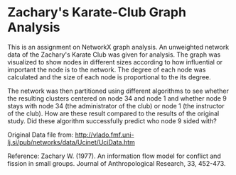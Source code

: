 # Zachary's Karate-Club Graph Analysis

This is an assignment on NetworkX graph analysis.  An unweighted network data of the Zachary's Karate Club was given for analysis.  The graph was visualized to show nodes in different sizes according to how influential or important the node is to the network.  The degree of each node was calculated and the size of each node is proportional to the its degree.

The network was then partitioned using different algorithms to see whether the resulting clusters centered on node 34 and node 1 and whether node 9 stays with node 34 (the administrator of the club) or node 1 (the instructor of the club).  How are these result compared to the results of the original study. Did these algorithm successfully predict who node 9 sided with?

Original Data file from:
http://vlado.fmf.uni-lj.si/pub/networks/data/Ucinet/UciData.htm

Reference:
Zachary W. (1977).
An information flow model for conflict and fission in small groups.
Journal of Anthropological Research, 33, 452-473.
